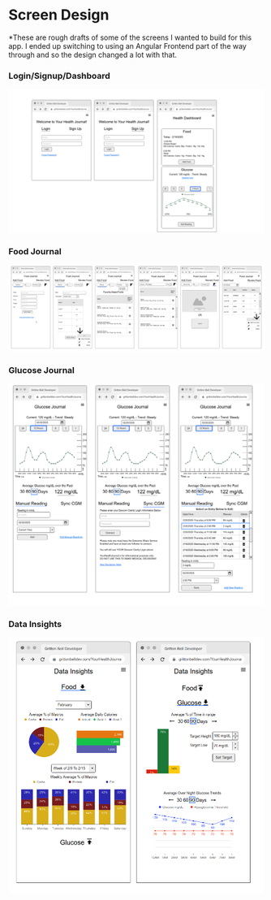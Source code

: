 # Screen Design
*These are rough drafts of some of the screens I wanted to build for this app. I ended up switching to using an Angular Frontend part of the way through and so the design changed a lot with that.
### Login/Signup/Dashboard
![Login/Signup](wireframes/LoginSignup.png)

### Food Journal
![Food Journal](wireframes/Food.png)

### Glucose Journal
![Glucose Journal](wireframes/Glucose.png)

### Data Insights
![Data Insights](wireframes/Data_Insights.png)